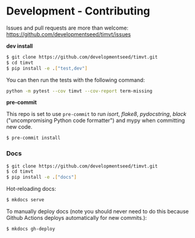# Development - Contributing

Issues and pull requests are more than welcome: https://github.com/developmentseed/timvt/issues

**dev install**

```bash
$ git clone https://github.com/developmentseed/timvt.git
$ cd timvt
$ pip install -e .["test,dev"]
```

You can then run the tests with the following command:

```sh
python -m pytest --cov timvt --cov-report term-missing
```

**pre-commit**

This repo is set to use `pre-commit` to run *isort*, *flake8*, *pydocstring*, *black* ("uncompromising Python code formatter") and mypy when committing new code.

```bash
$ pre-commit install
```

### Docs

```bash
$ git clone https://github.com/developmentseed/timvt.git
$ cd timvt
$ pip install -e .["docs"]
```

Hot-reloading docs:

```bash
$ mkdocs serve
```

To manually deploy docs (note you should never need to do this because Github
Actions deploys automatically for new commits.):

```bash
$ mkdocs gh-deploy
```

